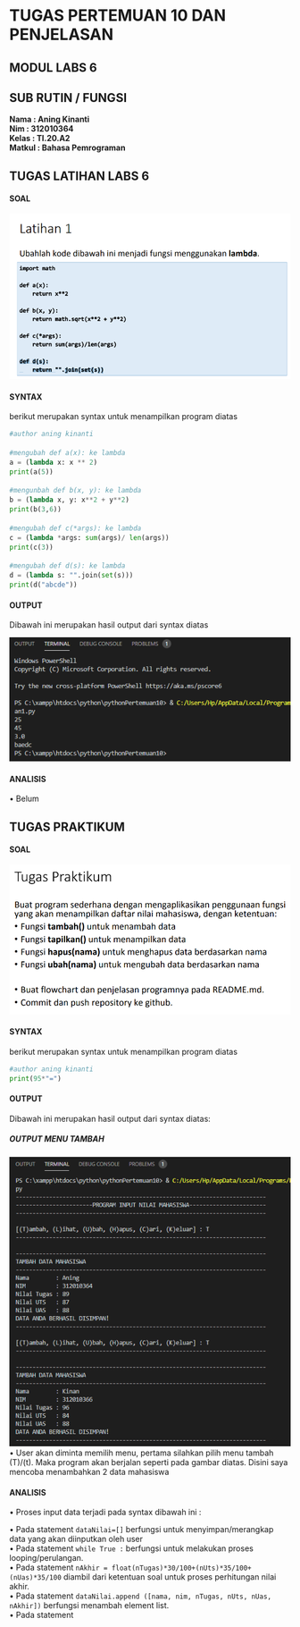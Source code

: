 # TUGAS PERTEMUAN 10 DAN PENJELASAN
## MODUL LABS 6
## SUB RUTIN / FUNGSI

**Nama	  : Aning Kinanti** <br>
**Nim	  : 312010364** <br>
**Kelas	  : TI.20.A2** <br>
**Matkul  : Bahasa Pemrograman** <br>


## TUGAS LATIHAN LABS 6
#### SOAL
![soal](ssLatihan/soal.PNG)

#### SYNTAX
berikut merupakan syntax untuk menampilkan program diatas

```python
#author aning kinanti

#mengubah def a(x): ke lambda
a = (lambda x: x ** 2)
print(a(5))

#mengunbah def b(x, y): ke lambda
b = (lambda x, y: x**2 + y**2)
print(b(3,6))

#mengubah def c(*args): ke lambda
c = (lambda *args: sum(args)/ len(args))
print(c(3)) 

#mengubah def d(s): ke lambda
d = (lambda s: "".join(set(s)))
print(d("abcde"))
```

#### OUTPUT
Dibawah ini merupakan hasil output dari syntax diatas

![output](ssLatihan/output.PNG)

#### ANALISIS
•	Belum

## TUGAS PRAKTIKUM 

#### SOAL
![soal](ssPraktikum/soal.PNG)

#### SYNTAX
berikut merupakan syntax untuk menampilkan program diatas

```python
#author aning kinanti
print(95*"=")
```

#### OUTPUT
Dibawah ini merupakan hasil output dari syntax diatas:

##### OUTPUT MENU TAMBAH
![output](ssPraktikum/tambahdata.PNG)
•	User akan diminta memilih menu, pertama silahkan pilih menu tambah (T)/(t).  Maka program akan berjalan seperti pada gambar diatas. Disini saya mencoba menambahkan 2 data mahasiswa <br>

#### ANALISIS
•	Proses input data terjadi pada syntax dibawah ini :

•	Pada statement `dataNilai=[]` berfungsi untuk menyimpan/merangkap data yang akan diinputkan oleh user <br>
•	Pada statement `while True :` berfungsi untuk melakukan proses looping/perulangan. <br>
•	Pada statement `nAkhir = float(nTugas)*30/100+(nUts)*35/100+(nUas)*35/100` diambil dari ketentuan soal untuk proses perhitungan nilai akhir. <br>
•	Pada statement `dataNilai.append ([nama, nim, nTugas, nUts, nUas, nAkhir])` berfungsi menambah element list. <br>
•	Pada statement
